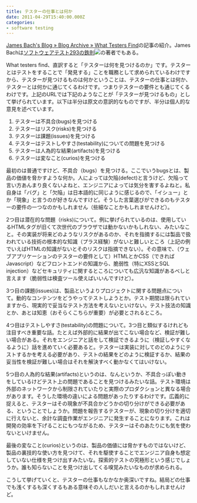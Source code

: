 ```yaml
---
title: テスターの仕事とは何か
date: 2011-04-29T15:40:00.000Z
categories:
- software testing
---
```

[James Bach's Blog » Blog Archive » What Testers Find](http://www.satisfice.com/blog/archives/572)の記事の紹介。James Bachは[ソフトウェアテスト293の鉄則](http://www.amazon.co.jp/gp/product/482228154X/ref=as_li_ss_tl?ie=UTF8&tag=yutakayamaguc-22&linkCode=as2&camp=247&creative=7399&creativeASIN=482228154X)![](http://www.assoc-amazon.jp/e/ir?t=&l=as2&o=9&a=482228154X)の著者でもある。

<!-- more -->

What testers find、直訳すると「テスターは何を見つけるのか」です。テスターとはテストをすることで「発見する」ことを職務として求められているわけですから、テスターが見つけるものは何かということは、テスターの仕事とは何か、テスターとは何かに通じてくるわけです。つまりテスターの要件とも通じてくるわけです。上記のURLでは下記のようなことが「テスターが見つけるもの」として挙げられています。以下は半分は原文の意訳的なものですが、半分は個人的な意見を述べています。

1.  テスターは不具合(bugs)を見つける
2.  テスターはリスク(risks)を見つける
3.  テスターは課題(issues)を見つける
4.  テスターはテストしやすさ(testability)についての問題を見つける
5.  テスターは人為的な結果(artifacts)を見つける
6.  テスターは変なこと(curios)を見つける

最初のは普通ですけど、不具合（bugs）を見つける。ここでいうbugsとは、製品の価値を脅かすような何か。人によっては欠陥(defect)と言うけど、欠陥って言い方あんまり良くないよねと、エンジニアによっては気分を害するよねと。私自身は「バグ」と「欠陥」は日本語的に同じように感じるので、「イシュー」とか「現象」と言うのが好きなんですけど。そうした言葉選びができるのもテスターの要件の一つなのかもしれません（些細なことかもしれませんけど）。

2つ目は潜在的な問題（risks)について。例に挙げられているのは、使用しているHTMLタグが旧くて次世代のブラウザでは動かないかもしれない、みたいなこと。その実装が将来どのようなリスクがあるのか、それを指摘するには製品で扱われている技術の根本的な知識（プラス経験）がないと難しいところ（上記の例でいえばHTMLの知識がないとそのリスクは指摘できない）。その意味で、（ウェブアプリケーションのテスターの要件として）HTMLとかCSS（できればJavascript）などフロントエンドの知識から、脆弱性（特にXSSとSQL injection）などセキュリティに関するところについても広汎な知識があるべしと言えます（脆弱性は検査ツール使えばいいんですけど）。

3つ目の課題(issues)は、製品というよりプロジェクトに関する問題点について。動的なコンテンツをどうやってテストしようとか。テスト期間は限られていますから、現実的で妥当なテスト方法を考えないといけない。テスト技法の知識とか、あとは知恵（おそらくこちらが重要）が必要とされるところ。

4つ目はテストしやすさ(testability)の問題について。3つ目と類似するけれども注目すべき重要な話。たとえば外部的に結果が出てこない場合など、検証が難しい場合がある。それをエンジニアと話をして検証できるように（検証しやすくなるように）話を進めていく必要あると。テスターは実装に対してのどのようにテストするかを考える必要があり、テストの結果をどのように検証するか、結果の妥当性を検証が難しい場合はそれを解決すべく動かなくてはいけない。

5つ目の人為的な結果(artifacts)というのは、なんというか、不具合っぽい動きをしているけどテスト上の問題であることを見つけるみたいな話。テスト環境は外部のネットワークから制限されていたりと実際のプロダクションと異なる場合があります。そうした環境の違いによる問題があったりするわけです。広義的に捉えると、テスターはその現象が不具合かどうかの切り分けができる必要がある、ということでしょうか。問題を報告するテスターが、現象の切り分けを適切に行えないと、余計な調査作業がエンジニアに発生することになります。これは開発の効率を下げることにもつながるため、テスターはそのあたりにも気を使わないといけません。

最後の変なこと(curios)というのは、製品の価値には脅かすものではないけど、製品の裏技的な使い方を見つけて、それを駆使することでエンジニア自身も想定していない仕様を見つけ出すみたいな。探索的テストの究極形という感じでしょうか。誰も知らないことを見つけ出してくる嗅覚みたいなものが求められる。

こうして挙げていくと、テスターの仕事もなかなか奥深いですね。結局どの仕事でも浅くするも深くするもある意味その人しだいと言えるのかもしれませんけど。
